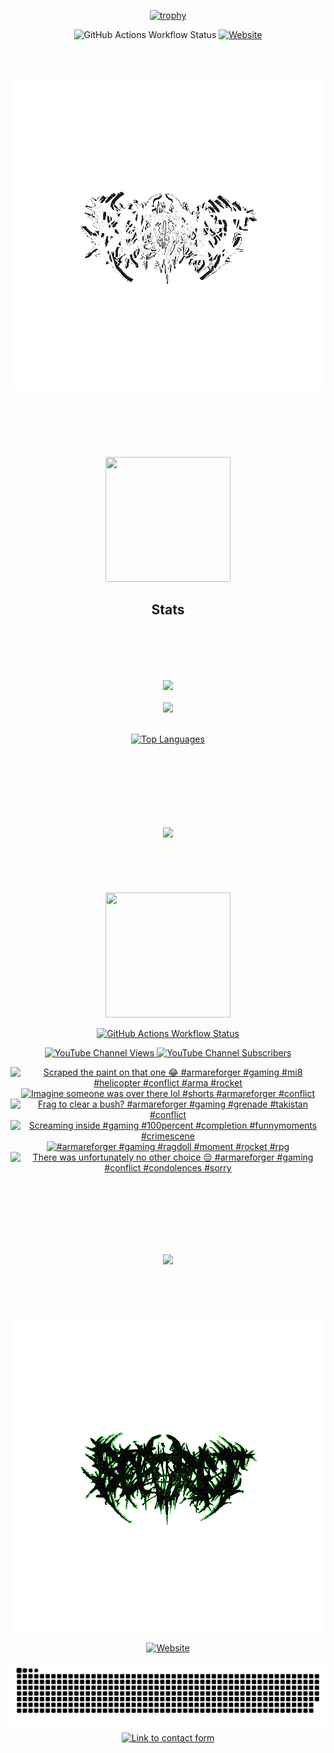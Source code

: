 [COMMENT]: <TITLE*****************************************>

<div align="center">
  <a href="https://seperet.com">
    
  [![trophy](https://github-profile-trophy.vercel.app/?username=denv3rr&column=-1&no-frame=true&no-bg=true&theme=darkhub&title=-Stars,-PullRequest,-Issues,-Reviews)](https://github.com/ryo-ma/github-profile-trophy)
    
  ![GitHub Actions Workflow Status](https://img.shields.io/github/actions/workflow/status/denv3rr/denv3rr/.github%2Fworkflows%2Fyoutube-cards.yml?logoColor=CD201F&label=connections&link=https%3A%2F%2Fyoutube.com%2F%40seperet)
  </a>
  <a href="https://seperet.com">
  ![Website](https://img.shields.io/website?url=https%3A%2F%2Fseperet.com&label=seperet.com)    
  </a>  
</div>

<br></br>

[COMMENT]: <LOGO*****************************************>
<div align="center">
  <a href="https://seperet.com">
    <img src=https://github.com/denv3rr/denv3rr/blob/main/Seperet_Slam_White.gif/>
  </a>
</div>
<br></br>
<br></br>
<br></br>

[COMMENT]: <STATS*****************************************>
<div align="center">

  <img src="https://github.com/Anmol-Baranwal/Cool-GIFs-For-GitHub/assets/74038190/0b335028-1d3d-4ee5-b5b3-a373d499be7e" width="200" height="200">

  ## Stats
</div>

<br></br>
<br></br>

<div align="center">  
<div align="center">
  <a>
    <img src="https://github-profile-summary-cards.vercel.app/api/cards/profile-details?username=denv3rr&theme=transparent"/>
    <br></br>
    <img src="https://github-readme-streak-stats.herokuapp.com?user=denv3rr&theme=transparent&hide_border=true&properties=background&border=white"/>
    <br></br>
  </a>
</div>
  
[![Top Languages](https://github-readme-stats.vercel.app/api/top-langs/?username=denv3rr&hide_border=true&theme=transparent&layout=donut&langs_count=12)](https://github.com/denv3rr/github-readme-stats)
<br></br>
<br></br>
<br></br>
<br></br>

<img src="https://user-images.githubusercontent.com/74038190/212284100-561aa473-3905-4a80-b561-0d28506553ee.gif">
<br></br>
<br></br>
<br></br>

[COMMENT]: <YOUTUBE*****************************************>
<div align="center">
<a href="https://youtube.com/@seperet">
  <img src="https://media4.giphy.com/media/v1.Y2lkPTc5MGI3NjExYzdqdmlpbzIzdDM1Zm8wNnR5MW8wODVwY29tMnBjd2ltb292eXRkMiZlcD12MV9pbnRlcm5hbF9naWZfYnlfaWQmY3Q9cw/dyLmcrc0wk4dUCxp0K/giphy.webp" width="200" height="200">

  <div align="center">
    
   [COMMENT]: <CHECK-WORKFLOWS*****************************************>
   
  ![GitHub Actions Workflow Status](https://img.shields.io/github/actions/workflow/status/denv3rr/denv3rr/.github%2Fworkflows%2Fyoutube-cards.yml?logoColor=CD201F&label=connections&link=https%3A%2F%2Fyoutube.com%2F%40seperet)
  
    
  </div>
  
  ![YouTube Channel Views](https://img.shields.io/youtube/channel/views/UCATB-IqmpAn-2XHu6lxTVwg)
  <a href="https://youtube.com/@seperet">
  ![YouTube Channel Subscribers](https://img.shields.io/youtube/channel/subscribers/UCATB-IqmpAn-2XHu6lxTVwg?link=https%3A%2F%2Fyoutube.com%2F%40seperet)
  </a>
</a>
  
<!-- BEGIN YOUTUBE-CARDS -->
[![Scraped the paint on that one 😂 #armareforger #gaming #mi8 #helicopter #conflict #arma #rocket](https://ytcards.demolab.com/?id=AOoDy50hnGg&title=Scraped+the+paint+on+that+one+%F0%9F%98%82+%23armareforger+%23gaming+%23mi8+%23helicopter+%23conflict+%23arma+%23rocket&lang=en&timestamp=1752091525&background_color=%230d1117&title_color=%23ffffff&stats_color=%23dedede&max_title_lines=1&width=250&border_radius=5 "Scraped the paint on that one 😂 #armareforger #gaming #mi8 #helicopter #conflict #arma #rocket")](https://www.youtube.com/shorts/AOoDy50hnGg)
[![Imagine someone was over there lol #shorts #armareforger #conflict](https://ytcards.demolab.com/?id=D9Go3RPIwxY&title=Imagine+someone+was+over+there+lol+%23shorts+%23armareforger+%23conflict&lang=en&timestamp=1752038251&background_color=%230d1117&title_color=%23ffffff&stats_color=%23dedede&max_title_lines=1&width=250&border_radius=5 "Imagine someone was over there lol #shorts #armareforger #conflict")](https://www.youtube.com/shorts/D9Go3RPIwxY)
[![Frag to clear a bush? #armareforger #gaming #grenade #takistan #conflict](https://ytcards.demolab.com/?id=WUcTnDeDBQ4&title=Frag+to+clear+a+bush%3F+%23armareforger+%23gaming+%23grenade+%23takistan+%23conflict&lang=en&timestamp=1749771855&background_color=%230d1117&title_color=%23ffffff&stats_color=%23dedede&max_title_lines=1&width=250&border_radius=5 "Frag to clear a bush? #armareforger #gaming #grenade #takistan #conflict")](https://www.youtube.com/shorts/WUcTnDeDBQ4)
[![Screaming inside #gaming #100percent #completion #funnymoments #crimescene](https://ytcards.demolab.com/?id=ibHnpJmLSyw&title=Screaming+inside+%23gaming+%23100percent+%23completion+%23funnymoments+%23crimescene&lang=en&timestamp=1749165228&background_color=%230d1117&title_color=%23ffffff&stats_color=%23dedede&max_title_lines=1&width=250&border_radius=5 "Screaming inside #gaming #100percent #completion #funnymoments #crimescene")](https://www.youtube.com/shorts/ibHnpJmLSyw)
[![#armareforger #gaming #ragdoll #moment #rocket #rpg](https://ytcards.demolab.com/?id=Ofb4HpzWmaQ&title=%23armareforger+%23gaming+%23ragdoll+%23moment+%23rocket+%23rpg&lang=en&timestamp=1749100964&background_color=%230d1117&title_color=%23ffffff&stats_color=%23dedede&max_title_lines=1&width=250&border_radius=5 "#armareforger #gaming #ragdoll #moment #rocket #rpg")](https://www.youtube.com/shorts/Ofb4HpzWmaQ)
[![There was unfortunately no other choice 😔 #armareforger #gaming #conflict #condolences #sorry](https://ytcards.demolab.com/?id=FTqZuX0OyVU&title=There+was+unfortunately+no+other+choice+%F0%9F%98%94+%23armareforger+%23gaming+%23conflict+%23condolences+%23sorry&lang=en&timestamp=1748214347&background_color=%230d1117&title_color=%23ffffff&stats_color=%23dedede&max_title_lines=1&width=250&border_radius=5 "There was unfortunately no other choice 😔 #armareforger #gaming #conflict #condolences #sorry")](https://www.youtube.com/shorts/FTqZuX0OyVU)
<!-- END YOUTUBE-CARDS -->
<br></br>
<br></br>
<br></br>

<img src="https://user-images.githubusercontent.com/74038190/212284100-561aa473-3905-4a80-b561-0d28506553ee.gif">
<br></br>
<br></br>
<br></br>

[COMMENT]: <LOGO*****************************************>
<div align="center">
  <a href="https://seperet.com">
    <img src=https://github.com/denv3rr/denv3rr/blob/main/Seperet_NightVision_Slam.gif/>
  </a>
</div>

<a href="https://seperet.com">
  
  ![Website](https://img.shields.io/website?url=https%3A%2F%2Fseperet.com&label=seperet.com)

<a/>
  
</div>

[COMMENT]: <SNAKE*****************************************>
  <div align="center">
    <picture>
      <source media="(prefers-color-scheme: dark)" srcset="https://raw.githubusercontent.com/platane/platane/output/github-contribution-grid-snake-dark.svg">
      <source media="(prefers-color-scheme: light)" srcset="https://raw.githubusercontent.com/platane/platane/output/github-contribution-grid-snake.svg">
      <img alt="GitHub contribution grid snake animation" src="https://raw.githubusercontent.com/platane/platane/output/github-contribution-grid-snake.svg">
    </picture>
  </div>
<div align="center">
<a href="https://seperet.com/contact"><img src="https://readme-typing-svg.demolab.com?font=Sixtyfour+Convergence&size=25&duration=3000&color=F7F7F7&center=true&width=520&height=60&lines=CLICK+HERE+TO+CONTACT" alt="Link to contact form" /></a>
</div>

[COMMENT]: <LOGOS*****************************************>
[logo1]: https://github.com/denv3rr/denv3rr/blob/main/Seperet_Slam_White.gif "Seperet.com"
[logo2]: https://github.com/denv3rr/denv3rr/blob/main/Seperet_NightVision_Slam.gif "Seperet.com"
